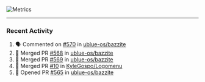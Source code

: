 ![Metrics](https://metrics.lecoq.io/KyleGospo?template=classic&base=header%2C%20activity%2C%20community%2C%20repositories%2C%20metadata&base.indepth=false&base.hireable=false&base.skip=false&config.timezone=America%2FLos_Angeles)

---
### Recent Activity
<!--START_SECTION:activity-->
1. 🗣 Commented on [#570](https://github.com/ublue-os/bazzite/issues/570#issuecomment-1819867280) in [ublue-os/bazzite](https://github.com/ublue-os/bazzite)
2. 🎉 Merged PR [#568](https://github.com/ublue-os/bazzite/pull/568) in [ublue-os/bazzite](https://github.com/ublue-os/bazzite)
3. 🎉 Merged PR [#569](https://github.com/ublue-os/bazzite/pull/569) in [ublue-os/bazzite](https://github.com/ublue-os/bazzite)
4. 🎉 Merged PR [#10](https://github.com/KyleGospo/Logomenu/pull/10) in [KyleGospo/Logomenu](https://github.com/KyleGospo/Logomenu)
5. 💪 Opened PR [#565](https://github.com/ublue-os/bazzite/pull/565) in [ublue-os/bazzite](https://github.com/ublue-os/bazzite)
<!--END_SECTION:activity-->
